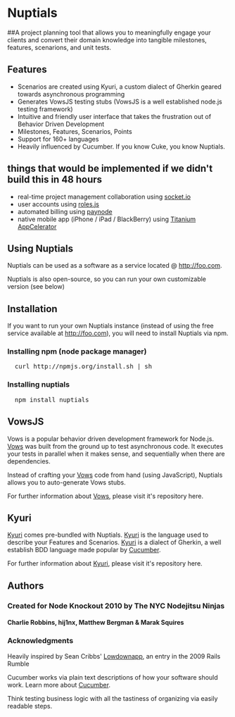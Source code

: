 # Nuptials

##A project planning tool that allows you to meaningfully engage your clients and convert their domain knowledge into tangible milestones, features, scenarions, and unit tests.

## Features

- Scenarios are created using Kyuri, a custom dialect of Gherkin geared towards asynchronous programming
- Generates VowsJS testing stubs (VowsJS is a well established node.js testing framework)
- Intuitive and friendly user interface that takes the frustration out of Behavior Driven Development
- Milestones, Features, Scenarios, Points
- Support for 160+ languages
- Heavily influenced by Cucumber. If you know Cuke, you know Nuptials.


## things that would be implemented if we didn't build this in 48 hours

- real-time project management collaboration using [socket.io][9]
- user accounts using [roles.js][7]
- automated billing using [paynode][8]
- native mobile app (iPhone / iPad / BlackBerry) using [Titanium AppCelerator][6]

## Using Nuptials

Nuptials can be used as a software as a service located @ http://foo.com.

Nuptials is also open-source, so you can run your own customizable version (see below)


## Installation

If you want to run your own Nuptials instance (instead of using the free service available at http://foo.com), you will need to install Nuptials via npm.


### Installing npm (node package manager)
<pre>
  curl http://npmjs.org/install.sh | sh
</pre>

### Installing nuptials
<pre>
  npm install nuptials
</pre>


## VowsJS

Vows is a popular behavior driven development framework for Node.js. [Vows][3] was built from the ground up to test asynchronous code. It executes your tests in parallel when it makes sense, and sequentially when there are dependencies.

Instead of crafting your [Vows][3] code from hand (using JavaScript), Nuptials allows you to auto-generate Vows stubs. 

For further information about [Vows][3], please visit it's repository here. 

## Kyuri

[Kyuri][1] comes pre-bundled with Nuptials. [Kyuri][1] is the language used to describe your Features and Scenarios. [Kyuri][1] is a dialect of Gherkin, a well establish BDD language made popular by [Cucumber][10]. 

For further information about [Kyuri][1], please visit it's repository here.


## Authors
### Created for Node Knockout 2010 by The NYC Nodejitsu Ninjas
#### Charlie Robbins, hij1nx, Matthew Bergman & Marak Squires

### Acknowledgments
Heavily inspired by Sean Cribbs' [Lowdownapp][4], an entry in the 2009 Rails Rumble

Cucumber works via plain text descriptions of how your software should work. 
Learn more about [Cucumber][2].

Think testing business logic with all the tastiness of organizing via easily readable steps.

[1]:  http://github.com/nodejitsu/kyuri  "Kyuri"
[2]:  http://cukes.info/    "Cucumber"
[3]:  http://vowsjs.org/  "Vowjs"
[4]:  http://lowdownapp.com/  "Lowdownapp"
[5]:  http://foo.com/ "nuptials"
[6]:  http://www.appcelerator.com/ "Titanium AppCelerator"
[7]:  http://github.com/marak/roles.js/ "roles.js"
[8]:  http://github.com/jamescarr/paynode "paynode"
[9]:  http://socket.io/ "socket.io"
[10]: http://cukes.info "Cucumber"
